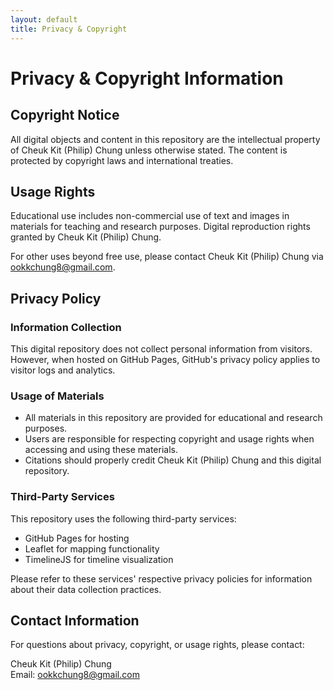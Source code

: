 ```yaml
---
layout: default
title: Privacy & Copyright
---
```


# Privacy & Copyright Information

## Copyright Notice

All digital objects and content in this repository are the intellectual property of Cheuk Kit (Philip) Chung unless otherwise stated. The content is protected by copyright laws and international treaties.

## Usage Rights

Educational use includes non-commercial use of text and images in materials for teaching and research purposes. Digital reproduction rights granted by Cheuk Kit (Philip) Chung.

For other uses beyond free use, please contact Cheuk Kit (Philip) Chung via [ookkchung8@gmail.com](mailto:ookkchung8@gmail.com).

## Privacy Policy

### Information Collection
This digital repository does not collect personal information from visitors. However, when hosted on GitHub Pages, GitHub's privacy policy applies to visitor logs and analytics.

### Usage of Materials
- All materials in this repository are provided for educational and research purposes.
- Users are responsible for respecting copyright and usage rights when accessing and using these materials.
- Citations should properly credit Cheuk Kit (Philip) Chung and this digital repository.

### Third-Party Services
This repository uses the following third-party services:
- GitHub Pages for hosting
- Leaflet for mapping functionality
- TimelineJS for timeline visualization

Please refer to these services' respective privacy policies for information about their data collection practices.

## Contact Information

For questions about privacy, copyright, or usage rights, please contact:

Cheuk Kit (Philip) Chung  
Email: [ookkchung8@gmail.com](mailto:ookkchung8@gmail.com)
